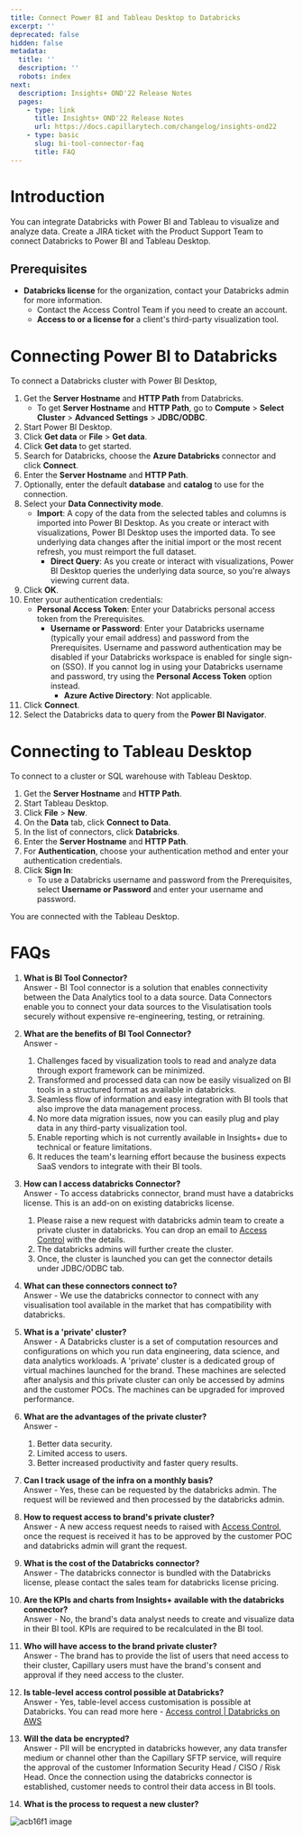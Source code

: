 ```yaml
---
title: Connect Power BI and Tableau Desktop to Databricks
excerpt: ''
deprecated: false
hidden: false
metadata:
  title: ''
  description: ''
  robots: index
next:
  description: Insights+ OND'22 Release Notes
  pages:
    - type: link
      title: Insights+ OND'22 Release Notes
      url: https://docs.capillarytech.com/changelog/insights-ond22
    - type: basic
      slug: bi-tool-connector-faq
      title: FAQ
---
```

# Introduction

You can integrate Databricks with Power BI and Tableau to visualize and analyze data. Create a JIRA ticket with the Product Support Team to connect Databricks to Power BI and Tableau Desktop.

## Prerequisites

* **Databricks license** for the organization, contact your Databricks admin for more information.
  * Contact the Access Control Team if you need to create an account.
  * **Access to or a license for** a client's third-party visualization tool.

# Connecting Power BI to Databricks

To connect a Databricks cluster with Power BI Desktop,

1. Get the **Server Hostname** and **HTTP Path** from Databricks.
   * To get **Server Hostname** and **HTTP Path**, go to **Compute** > **Select Cluster** > **Advanced Settings** > **JDBC/ODBC**.
2. Start Power BI Desktop.
3. Click **Get data** or **File** > **Get data**.
4. Click **Get data** to get started.
5. Search for Databricks, choose the **Azure Databricks** connector and click **Connect**.
6. Enter the **Server Hostname** and **HTTP Path**.
7. Optionally, enter the default **database** and **catalog** to use for the connection.
8. Select your **Data Connectivity mode**.
   * **Import**: A copy of the data from the selected tables and columns is imported into Power BI Desktop. As you create or interact with visualizations, Power BI Desktop uses the imported data. To see underlying data changes after the initial import or the most recent refresh, you must reimport the full dataset.
     * **Direct Query**: As you create or interact with visualizations, Power BI Desktop queries the underlying data source, so you're always viewing current data.
9. Click **OK**.
10. Enter your authentication credentials:
    * **Personal Access Token**: Enter your Databricks personal access token from the Prerequisites.
      * **Username or Password**: Enter your Databricks username (typically your email address) and password from the Prerequisites. Username and password authentication may be disabled if your Databricks workspace is enabled for single sign-on (SSO). If you cannot log in using your Databricks username and password, try using the **Personal Access Token** option instead.
        * **Azure Active Directory**: Not applicable.
11. Click **Connect**.
12. Select the Databricks data to query from the **Power BI Navigator**.

# Connecting to Tableau Desktop

To connect to a cluster or SQL warehouse with Tableau Desktop.

1. Get the **Server Hostname** and **HTTP Path**.
2. Start Tableau Desktop.
3. Click **File** > **New**.
4. On the **Data** tab, click **Connect to Data**.
5. In the list of connectors, click **Databricks**.
6. Enter the **Server Hostname** and **HTTP Path**.
7. For **Authentication**, choose your authentication method and enter your authentication credentials.
8. Click **Sign In**:
   * To use a Databricks username and password from the Prerequisites, select **Username or Password** and enter your username and password.

You are connected with the Tableau Desktop.

# FAQs

1. **What is BI Tool Connector?**\
   Answer - BI Tool connector is a solution that enables connectivity between the Data Analytics tool to a data source. Data Connectors enable you to connect your data sources to the Visulatisation tools securely without expensive re-engineering, testing, or retraining.

2. **What are the benefits of BI Tool Connector?**\
   Answer -
   1. Challenges faced by visualization tools to read and analyze data through export framework can be minimized.
   2. Transformed and processed data can now be easily visualized on BI tools in a structured format as available in databricks.
   3. Seamless flow of information and easy integration with BI tools that also improve the data management process.
   4. No more data migration issues, now you can easily plug and play data in any third-party visualization tool.
   5. Enable reporting which is not currently available in Insights+ due to technical or feature limitations.
   6. It reduces the team's learning effort because the business expects SaaS vendors to integrate with their BI tools.

3. **How can I access databricks Connector?**\
   Answer - To access databricks connector, brand must have a databricks license. This is an add-on on existing databricks license.
   1. Please raise a new request with databricks admin team to create a private cluster in databricks. You can drop an email to [Access Control](mailto:access@capillarytech.com) with the details.
   2. The databricks admins will further create the cluster.
   3. Once, the cluster is launched you can get the connector details under JDBC/ODBC tab.

4. **What can these connectors connect to?**\
   Answer - We use the databricks connector to connect with any visualisation tool available in the market that has compatibility with databricks.

5. **What is a 'private' cluster?**\
   Answer - A Databricks cluster is a set of computation resources and configurations on which you run data engineering, data science, and data analytics workloads. A 'private' cluster is a dedicated group of virtual machines launched for the brand. These machines are selected after analysis and this private cluster can only be accessed by admins and the customer POCs. The machines can be upgraded for improved performance.

6. **What are the advantages of the private cluster?**\
   Answer -
   1. Better data security.
   2. Limited access to users.
   3. Better increased productivity and faster query results.

7. **Can I track usage of the infra on a monthly basis?**\
   Answer - Yes, these can be requested by the databricks admin. The request will be reviewed and then processed by the databricks admin.

8. **How to request access to brand's private cluster?**\
   Answer - A new access request needs to raised with [Access Control](mailto:access@capillarytech.com), once the request is received it has to be approved by the customer POC and databricks admin will grant the request.

9. **What is the cost of the Databricks connector?**\
   Answer - The databricks connector is bundled with the Databricks license, please contact the sales team for databricks license pricing.

10. **Are the KPIs and charts from Insights+ available with the databricks connector?**\
    Answer - No, the brand's data analyst needs to create and visualize data in their BI tool. KPIs are required to be recalculated in the BI tool.

11. **Who will have access to the brand private cluster?**\
    Answer - The brand has to provide the list of users that need access to their cluster, Capillary users must have the brand's consent and approval if they need access to the cluster.

12. **Is table-level access control possible at Databricks?**\
    Answer - Yes, table-level access customisation is possible at Databricks. You can read more here - [Access control | Databricks on AWS](https://docs.databricks.com/security/access-control/index.html)

13. **Will the data be encrypted?**\
    Answer - PII will be encrypted in databricks however, any data transfer medium or channel other than the Capillary SFTP service, will require the approval of the customer Information Security Head / CISO / Risk Head. Once the connection using the databricks connector is established, customer needs to control their data access in BI tools.

14. **What is the process to request a new cluster?**

![acb16f1 image](https://files.readme.io/acb16f1-image.png)